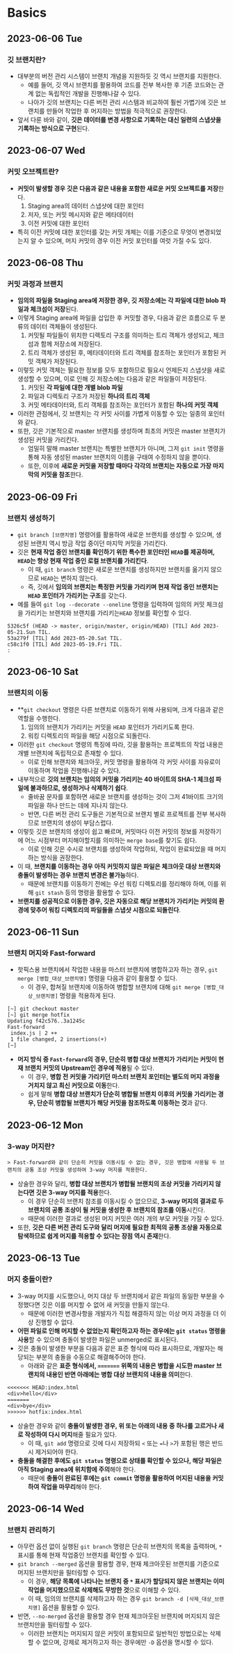# Basics
## 2023-06-06 Tue
### 깃 브랜치란?
* 대부분의 버전 관리 시스템이 브랜치 개념을 지원하듯 깃 역시 브랜치를 지원한다.
  * 예를 들어, 깃 역시 브랜치를 활용하여 코드를 전부 복사한 후 기존 코드와는 관계 없는 독립적인 개발을 진행해나갈 수 있다.
  * 나아가 깃의 브랜치는 다른 버전 관리 시스템과 비교하여 훨씬 가볍기에 깃은 브랜치를 만들어 작업한 후 머지하는 방법을 적극적으로 권장한다.
* 앞서 다룬 바와 같이, **깃은 데이터를 변경 사항으로 기록하는 대신 일련의 스냅샷을 기록하는 방식으로 구현**된다.

## 2023-06-07 Wed
### 커밋 오브젝트란?
* **커밋이 발생할 경우 깃은 다음과 같은 내용을 포함한 새로운 커밋 오브젝트를 저장**한다.
  1. Staging area의 데이터 스냅샷에 대한 포인터
  2. 저자, 또는 커밋 메시지와 같은 메타데이터
  3. 이전 커밋에 대한 포인터
* 특히 이전 커밋에 대한 포인터를 갖는 커밋 개체는 이를 기준으로 무엇이 변경되었는지 알 수 있으며, 머지 커밋의 경우 이전 커밋 포인터를 여럿 가질 수도 있다.

## 2023-06-08 Thu
### 커밋 과정과 브랜치
* **임의의 파일을 Staging area에 저장한 경우, 깃 저장소에는 각 파일에 대한 blob 파일과 체크섬이 저장**된다.
* 이렇게 Staging area에 파일을 삽입한 후 커밋할 경우, 다음과 같은 흐름으로 두 분류의 데이터 객체들이 생성된다.
  1. 커밋될 파일들이 위치한 디렉토리 구조를 의미하는 트리 객체가 생성되고, 체크섬과 함께 저장소에 저장된다.
  2. 트리 객체가 생성된 후, 메타데이터와 트리 객체를 참조하는 포인터가 포함된 커밋 객체가 저장된다.
* 이렇듯 커밋 객체는 필요한 정보를 모두 포함하므로 필요시 언제든지 스냅샷을 새로 생성할 수 있으며, 이로 인해 깃 저장소에는 다음과 같은 파일들이 저장된다.
  1. 커밋된 **각 파일에 대한 개별 blob 파일**
  2. 파일과 디렉토리 구조가 저장된 **하나의 트리 객체**
  3. 커밋 메타데이터와, 트리 객체를 참조하는 포인터가 포함된 **하나의 커밋 객체**
* 이러한 관점에서, 깃 브랜치는 각 커밋 사이를 가볍게 이동할 수 있는 일종의 포인터와 같다.
* 또한, 깃은 기본적으로 master 브랜치를 생성하며 최초의 커밋은 master 브랜치가 생성된 커밋을 가리킨다.
  * 엄밀히 말해 master 브랜치는 특별한 브랜치가 아니며, 그저 `git init` 명령을 통해 자동 생성된 master 브랜치의 이름을 구태여 수정하지 않을 뿐이다.
  * 또한, 이후에 **새로운 커밋을 저장할 때마다 각각의 브랜치는 자동으로 가장 마지막의 커밋을 참조**한다.

## 2023-06-09 Fri
### 브랜치 생성하기
* `git branch [브랜치명]` 명령어를 활용하여 새로운 브랜치를 생성할 수 있으며, 생성된 브랜치 역시 방금 작업 중이던 마지막 커밋을 가리킨다.
* 깃은 **현재 작업 중인 브랜치를 확인하기 위한 특수한 포인터인 `HEAD`를 제공하며, `HEAD`는 항상 현재 작업 중인 로컬 브랜치를 가리킨다**.
  * 이 때, `git branch` 명령은 새로운 브랜치를 생성하지만 브랜치를 옮기지 않으므로 `HEAD`는 변하지 않는다.
  * 즉, 깃에서 **임의의 브랜치는 특정한 커밋을 가리키며 현재 작업 중인 브랜치는 `HEAD` 포인터가 가리키는 구조**를 갖는다.
* 예를 들여 `git log --decorate --oneline` 명령을 입력하여 임의의 커밋 체크섬을 가리키는 브랜치와 브랜치를 가리키는`HEAD` 정보를 확인할 수 있다.
```shell
5326c5f (HEAD -> master, origin/master, origin/HEAD) [TIL] Add 2023-05-21.Sun TIL.
53a279f [TIL] Add 2023-05-20.Sat TIL.
c58c1f0 [TIL] Add 2023-05-19.Fri TIL.
: 
```

## 2023-06-10 Sat
### 브랜치의 이동
* **`git checkout` 명령은 다른 브랜치로 이동하기 위해 사용되며, 크게 다음과 같은 역할을 수행한다.
  1. 임의의 브랜치가 가리키는 커밋을 `HEAD` 포인터가 가리키도록 한다.
  2. 워킹 디렉토리의 파일을 해당 시점으로 되돌린다.
* 이러한 `git checkout` 명령의 특징에 따라, 깃을 활용하는 프로젝트의 작업 내용은 개별 브랜치에 독립적으로 존재할 수 있다.
  * 이로 인해 브랜치와 체크아웃, 커밋 명령을 활용하여 각 커밋 사이를 자유로이 이동하며 작업을 진행해나갈 수 있다.
* 내부적으로 **깃의 브랜치는 임의의 커밋을 가리키는 40 바이트의 SHA-1 체크섬 파일에 불과하므로, 생성하거나 삭제하기 쉽다**.
  * 줄바꿈 문자를 포함하면 새로운 브랜치를 생성하는 것이 그저 41바이트 크기의 파일을 하나 만드는 데에 지나지 않는다.
  * 반면, 다른 버전 관리 도구들은 기본적으로 브랜치 별로 프로젝트를 전부 복사하므로 브랜치의 생성이 부담스럽다.
* 이렇듯 깃은 브랜치의 생성이 쉽고 빠르며, 커밋마다 이전 커밋의 정보를 저장하기에 어느 시점부터 머지해야할지를 의미하는 `merge base`를 찾기도 쉽다.
  * 이로 인해 깃은 수시로 브랜치를 생성하여 작업하되, 작업이 완료되었을 때 머지하는 방식을 권장한다.
* 이 때, **브랜치를 이동하는 경우 아직 커밋하지 않은 파일은 체크아웃 대상 브랜치와 충돌이 발생하는 경우 브랜치 변경은 불가능**하다.
  * 때문에 브랜치를 이동하기 전에는 우선 워킹 디렉토리를 정리해야 하며, 이를 위해 `git stash` 등의 명령을 활용할 수 있다.
* **브랜치를 성공적으로 이동한 경우, 깃은 자동으로 해당 브랜치가 가리키는 커밋의 환경에 맞추어 워킹 디렉토리의 파일들을 스냅샷 시점으로 되돌린다**.

## 2023-06-11 Sun
### 브랜치 머지와 Fast-forward
* 핫픽스용 브랜치에서 작업한 내용을 마스터 브랜치에 병합하고자 하는 경우, `git merge [병합_대상_브랜치명]` 명령을 다음과 같이 활용할 수 있다.
  * 이 경우, 합쳐질 브랜치에 이동하여 병합할 브랜치에 대해 `git merge [병합_대상_브랜치명]` 명령을 적용하게 된다.
```shell
[~] git checkout master
[~] git merge hotfix
Updating f42c576..3a1245c
Fast-forward
 index.js | 2 ++
 1 file changed, 2 insertions(+)
[~]
```
* **머지 방식 중 `Fast-forward`의 경우, 단순히 병합 대상 브랜치가 가리키는 커밋이 현재 브랜치 커밋의 Upstream인 경우에 적용**될 수 있다.
  * 이 경우, **병합 전 커밋을 가리키던 마스터 브랜치 포인터는 별도의 머지 과정을 거치지 않고 최신 커밋으로 이동**한다.
  * 쉽게 말해 **병합 대상 브랜치가 단순히 병합될 브랜치 이후의 커밋을 가리키는 경우, 단순히 병합될 브랜치가 해당 커밋을 참조하도록 이동하는 것**과 같다.

## 2023-06-12 Mon
### 3-way 머지란?
```
> Fast-forward와 같이 단순히 커밋을 이동시킬 수 없는 경우, 깃은 병합에 사용될 두 브랜치의 공통 조상 커밋을 생성하여 3-way 머지를 적용한다.
```
* 상술한 경우와 달리, **병합 대상 브랜치가 병합될 브랜치의 조상 커밋을 가리키지 않는다면 깃은 3-way 머지를 적용**한다.
  * 이 경우 단순히 브랜치 참조를 이동시킬 수 없으므로, **3-way 머지의 결과로 두 브랜치의 공통 조상이 될 커밋을 생성한 후 브랜치의 참조를 이동**시킨다.
  * 때문에 이러한 결과로 생성된 머지 커밋은 여러 개의 부모 커밋을 가질 수 있다.
* 또한, **깃은 다른 버전 관리 도구와 달리 머지에 필요한 최적의 공통 조상을 자동으로 탐색하므로 쉽게 머지를 적용할 수 있다는 장점 역시 존재**한다.

## 2023-06-13 Tue
### 머지 충돌이란?
* 3-way 머지를 시도했으나, 머지 대상 두 브랜치에서 같은 파일의 동일한 부분을 수정했다면 깃은 이를 머지할 수 없어 새 커밋을 만들지 않는다.
  * 때문에 이러한 변경사항을 개발자가 직접 해결하지 않는 이상 머지 과정을 더 이상 진행할 수 없다.
* **어떤 파일로 인해 머지할 수 없었는지 확인하고자 하는 경우에는 `git status` 명령을 사용**할 수 있으며 충돌이 발생한 파일은 unmerged로 표시된다.
* 깃은 충돌이 발생한 부분을 다음과 같은 표준 형식에 따라 표시하므로, 개발자는 해당되는 부분의 충돌을 수동으로 해결해주어야 한다.
  * 아래와 같은 **표준 형식에서, `=======` 위쪽의 내용은 병합을 시도한 master 브랜치의 내용인 반면 아래에는 병합 대상 브랜치의 내용을 의미**한다.
```shell
<<<<<<< HEAD:index.html
<div>hello</div>
=======
<div>bye</div>
>>>>>> hotfix:index.html
```
* 상술한 경우와 같이 **충돌이 발생한 경우, 위 또는 아래의 내용 중 하나를 고르거나 새로 작성하여 다시 머지**해줄 필요가 있다.
  * 이 때, `git add` 명령으로 깃에 다시 저장하되 `<` 또는 `=`나 `>`가 포함된 행은 반드시 제거되어야 한다.
* **충돌을 해결한 후에도 `git status` 명령으로 상태를 확인할 수 있으나, 해당 파일은 아직 Staging area에 위치함에 주의**해야 한다.
  * 때문에 **충돌이 완료된 후에는 `git commit` 명령을 활용하여 머지된 내용을 커밋하여 작업을 마무리**해야 한다.

## 2023-06-14 Wed
### 브랜치 관리하기
* 아무런 옵션 없이 실행된 `git branch` 명령은 단순히 브랜치의 목록을 출력하며, `*` 표시를 통해 현재 작업중인 브랜치를 확인할 수 있다.
* `git branch --merged` 옵션을 활용할 경우, 현재 체크아웃된 브랜치를 기준으로 머지된 브랜치만을 필터링할 수 있다.
  * 이 경우, **해당 목록에 나타나는 브랜치 중 `*` 표시가 할당되지 않은 브랜치는 이미 작업을 머지했으므로 삭제해도 무방한 것**으로 이해할 수 있다.
  * 이 때, 임의의 브랜치를 삭제하고자 하는 경우 `git branch -d [삭제_대상_브랜치명]` 옵션을 활용할 수 있다.
* 반면, `--no-merged` 옵션을 활용할 경우 현재 체크아웃된 브랜치에 머지되지 않은 브랜치만을 필터링할 수 있다.
  * 이러한 브랜치는 머지되지 않은 커밋이 포함되므로 일반적인 방법으로는 삭제할 수 없으며, 강제로 제거하고자 하는 경우에만 `-D` 옵션을 명시할 수 있다.